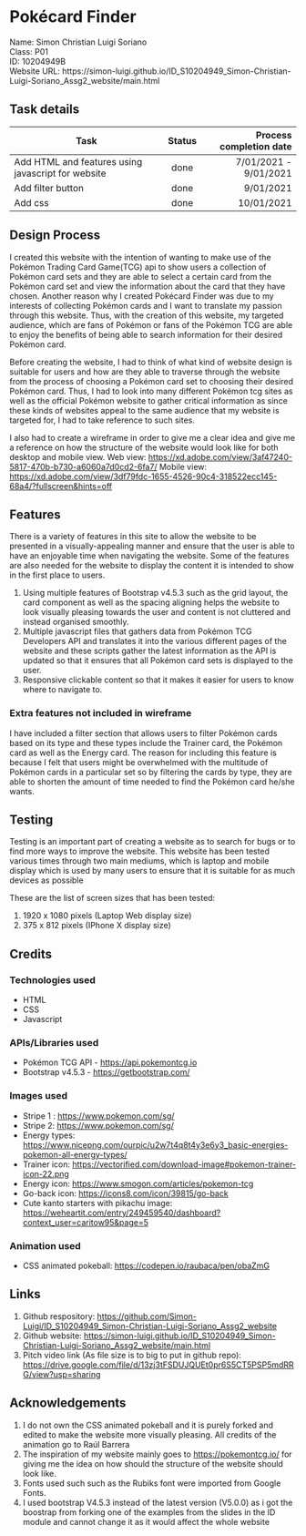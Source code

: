 <h1>Pokécard Finder</h1>
Name: Simon Christian Luigi Soriano<br />
Class: P01<br />
ID: 10204949B<br />
Website URL: https://simon-luigi.github.io/ID_S10204949_Simon-Christian-Luigi-Soriano_Assg2_website/main.html<br/>

<h2>Task details</h2>
  
| Task        | Status           | Process completion date  |
| ------------- |:-------------:| -----:|
| Add HTML and features using javascript for website      | done | 7/01/2021 - 9/01/2021|
| Add filter button    | done | 9/01/2021|
| Add css    | done | 10/01/2021|

<h2>Design Process</h2>
  
I created this website with the intention of wanting to make use of the Pokémon Trading Card Game(TCG) api to show users a collection of Pokémon card sets and they are able to select a certain card from the Pokémon card set and view the information about the card that they have chosen. Another reason why I created Pokécard Finder was due to my interests of collecting Pokémon cards and I want to translate my passion through this website. Thus, with the creation of this website, my targeted audience, which are fans of Pokémon or fans of the Pokémon TCG  are able to enjoy the benefits of being able to search information for their desired Pokémon card. 

Before creating the website, I had to think of what kind of website design is suitable for users and how are they able to traverse through the website from the process of choosing a Pokémon card set to choosing their desired Pokémon card. Thus, I had to look into many different Pokémon tcg sites as well as the official Pokémon website to gather critical information as since these kinds of websites appeal to the same audience that my website is targeted for, I had to take reference to such sites. 

I also had to create a wireframe in order to give me a clear idea and give me a reference on how the structure of the website would look like for both desktop and mobile view.
Web view: https://xd.adobe.com/view/3af47240-5817-470b-b730-a6060a7d0cd2-6fa7/
Mobile view: https://xd.adobe.com/view/3df79fdc-1655-4526-90c4-318522ecc145-68a4/?fullscreen&hints=off


<h2>Features</h2>
  
There is a variety of features in this site to allow the website to be presented in a visually-appealing manner and ensure that the user is able to have an enjoyable time when navigating the website. Some of the features are also needed for the website to display the content it is intended to show in the first place to users.

1. Using multiple features of Bootstrap v4.5.3 such as the grid layout, the card component as well as the spacing aligning helps the website to look visually pleasing towards the user and content is not cluttered and instead organised smoothly.
2. Multiple javascript files that gathers data from Pokémon TCG Developers API and translates it into the various different pages of the website and these scripts gather the latest information as the API is updated so that it ensures that all Pokémon card sets is displayed to the user.
3. Responsive clickable content so that it makes it easier for users to know where to navigate to.

<h3>Extra features not included in wireframe</h3>
  
I have included a filter section that allows users to filter Pokémon cards based on its type and these types include the Trainer card, the Pokémon card as well as the Energy card. The reason for including this feature is because I felt that users might be overwhelmed with the multitude of Pokémon cards in a particular set so by filtering the cards by type, they are able to shorten the amount of time needed to find the Pokémon card he/she wants.
  
<h2>Testing</h2>
  
Testing is an important part of creating a website as to search for bugs or to find more ways to improve the website. This website has been tested various times through two main mediums, which is laptop and mobile display which is used by many users to ensure that it is suitable for as much devices as possible

These are the list of screen sizes that has been tested:
1. 1920 x 1080 pixels (Laptop Web display size)
3. 375 x 812 pixels (IPhone X display size)
  
<h2>Credits</h2>

<h3>Technologies used</h3>

* HTML 
* CSS
* Javascript

<h3>APIs/Libraries used</h3>

* Pokémon TCG API - https://api.pokemontcg.io
* Bootstrap v4.5.3 - https://getbootstrap.com/

<h3>Images used</h3>

* Stripe 1 : https://www.pokemon.com/sg/
* Stripe 2: https://www.pokemon.com/sg/
* Energy types: https://www.nicepng.com/ourpic/u2w7t4q8t4y3e6y3_basic-energies-pokemon-all-energy-types/
* Trainer icon: https://vectorified.com/download-image#pokemon-trainer-icon-22.png
* Energy icon: https://www.smogon.com/articles/pokemon-tcg
* Go-back icon: https://icons8.com/icon/39815/go-back
* Cute kanto starters with pikachu image: https://weheartit.com/entry/249459540/dashboard?context_user=caritow95&page=5

<h3>Animation used</h3>

* CSS animated pokeball: https://codepen.io/raubaca/pen/obaZmG

<h2>Links</h2>

1. Github respository: https://github.com/Simon-Luigi/ID_S10204949_Simon-Christian-Luigi-Soriano_Assg2_website
2. Github website: https://simon-luigi.github.io/ID_S10204949_Simon-Christian-Luigi-Soriano_Assg2_website/main.html
3. Pitch video link (As file size is to big to put in github repo): https://drive.google.com/file/d/13zj3tFSDUJQUEt0pr6S5CT5PSP5mdRRG/view?usp=sharing 

<h2>Acknowledgements</h2>

1. I do not own the CSS animated pokeball and it is purely forked and edited to make the website more visually pleasing. All credits of the animation go to Raúl Barrera
2. The inspiration of my website mainly goes to https://pokemontcg.io/ for giving me the idea on how should the structure of the website should look like.
3. Fonts used such such as the Rubiks font were imported from Google Fonts.
4. I used bootstrap V4.5.3 instead of the latest version (V5.0.0) as i got the boostrap from forking one of the examples from the slides in the ID module and cannot change it as it would affect the whole website
